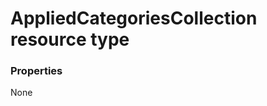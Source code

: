 # AppliedCategoriesCollection resource type



### Properties
None

<!-- uuid: 157cf8c9-cd79-45c5-bb30-96b42631edd9
2015-10-16 09:50:56 UTC -->
<!-- {
  "type": "#page.annotation",
  "description": "AppliedCategoriesCollection resource",
  "keywords": "",
  "section": "documentation",
  "tocPath": ""
}-->